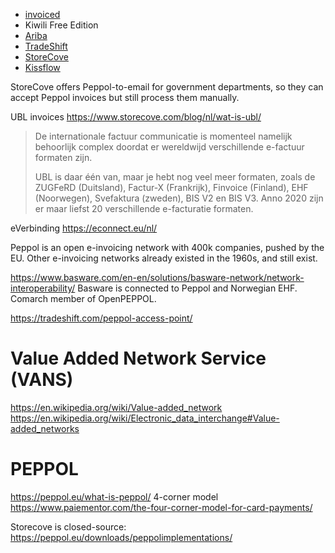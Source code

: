 * [invoiced](https://www.invoiced.com/resources/docs/api/#invoice-object)
* Kiwili Free Edition
* [Ariba]()
* [TradeShift]()
* [StoreCove]()
* [Kissflow](https://kissflow.com/procurement/kissflow-vs-tradeshift/)


StoreCove offers Peppol-to-email for government departments, so they can accept Peppol invoices but still process them manually.

UBL invoices https://www.storecove.com/blog/nl/wat-is-ubl/

> De internationale factuur  communicatie is momenteel namelijk behoorlijk complex
> doordat er wereldwijd verschillende e-factuur formaten zijn.
>
> UBL is daar één van, maar je hebt nog veel meer formaten, zoals de ZUGFeRD
> (Duitsland), Factur-X (Frankrijk), Finvoice (Finland), EHF (Noorwegen),
> Svefaktura (zweden), BIS V2 en BIS V3. Anno 2020 zijn er maar liefst 20
> verschillende e-facturatie formaten.

eVerbinding https://econnect.eu/nl/

Peppol is an open e-invoicing network with 400k companies, pushed by the EU.
Other e-invoicing networks already existed in the 1960s, and still exist.

https://www.basware.com/en-en/solutions/basware-network/network-interoperability/
Basware is connected to Peppol and Norwegian EHF.
Comarch member of OpenPEPPOL.

https://tradeshift.com/peppol-access-point/

# Value Added Network Service (VANS)
https://en.wikipedia.org/wiki/Value-added_network
https://en.wikipedia.org/wiki/Electronic_data_interchange#Value-added_networks

# PEPPOL
https://peppol.eu/what-is-peppol/
4-corner model https://www.paiementor.com/the-four-corner-model-for-card-payments/

Storecove is closed-source: https://peppol.eu/downloads/peppolimplementations/
